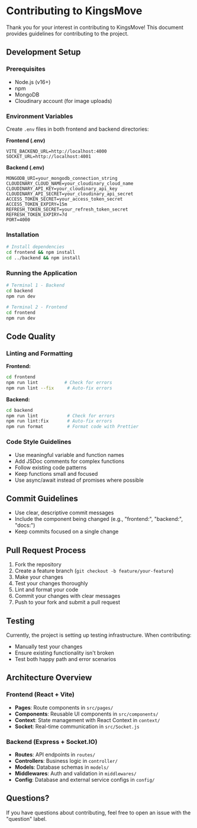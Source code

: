 # Contributing to KingsMove

Thank you for your interest in contributing to KingsMove! This document provides guidelines for contributing to the project.

## Development Setup

### Prerequisites
- Node.js (v16+)
- npm
- MongoDB
- Cloudinary account (for image uploads)

### Environment Variables

Create `.env` files in both frontend and backend directories:

**Frontend (.env)**
```
VITE_BACKEND_URL=http://localhost:4000
SOCKET_URL=http://localhost:4001
```

**Backend (.env)**
```
MONGODB_URI=your_mongodb_connection_string
CLOUDINARY_CLOUD_NAME=your_cloudinary_cloud_name
CLOUDINARY_API_KEY=your_cloudinary_api_key
CLOUDINARY_API_SECRET=your_cloudinary_api_secret
ACCESS_TOKEN_SECRET=your_access_token_secret
ACCESS_TOKEN_EXPIRY=15m
REFRESH_TOKEN_SECRET=your_refresh_token_secret
REFRESH_TOKEN_EXPIRY=7d
PORT=4000
```

### Installation

```bash
# Install dependencies
cd frontend && npm install
cd ../backend && npm install
```

### Running the Application

```bash
# Terminal 1 - Backend
cd backend
npm run dev

# Terminal 2 - Frontend
cd frontend
npm run dev
```

## Code Quality

### Linting and Formatting

**Frontend:**
```bash
cd frontend
npm run lint          # Check for errors
npm run lint --fix     # Auto-fix errors
```

**Backend:**
```bash
cd backend
npm run lint           # Check for errors
npm run lint:fix       # Auto-fix errors
npm run format         # Format code with Prettier
```

### Code Style Guidelines

- Use meaningful variable and function names
- Add JSDoc comments for complex functions
- Follow existing code patterns
- Keep functions small and focused
- Use async/await instead of promises where possible

## Commit Guidelines

- Use clear, descriptive commit messages
- Include the component being changed (e.g., "frontend:", "backend:", "docs:")
- Keep commits focused on a single change

## Pull Request Process

1. Fork the repository
2. Create a feature branch (`git checkout -b feature/your-feature`)
3. Make your changes
4. Test your changes thoroughly
5. Lint and format your code
6. Commit your changes with clear messages
7. Push to your fork and submit a pull request

## Testing

Currently, the project is setting up testing infrastructure. When contributing:
- Manually test your changes
- Ensure existing functionality isn't broken
- Test both happy path and error scenarios

## Architecture Overview

### Frontend (React + Vite)
- **Pages**: Route components in `src/pages/`
- **Components**: Reusable UI components in `src/components/`
- **Context**: State management with React Context in `context/`
- **Socket**: Real-time communication in `src/Socket.js`

### Backend (Express + Socket.IO)
- **Routes**: API endpoints in `routes/`
- **Controllers**: Business logic in `controller/`
- **Models**: Database schemas in `models/`
- **Middlewares**: Auth and validation in `middlewares/`
- **Config**: Database and external service configs in `config/`

## Questions?

If you have questions about contributing, feel free to open an issue with the "question" label.
